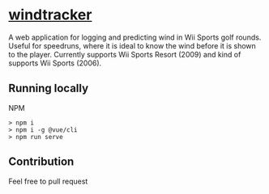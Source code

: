 # [windtracker](https://windtracker.vercel.app/)
A web application for logging and predicting wind in Wii Sports golf rounds. Useful for speedruns, where it is ideal to know the wind before it is shown to the player. Currently supports Wii Sports Resort (2009) and kind of supports Wii Sports (2006).
## Running locally
NPM
```
> npm i
> npm i -g @vue/cli
> npm run serve
```
## Contribution
Feel free to pull request

